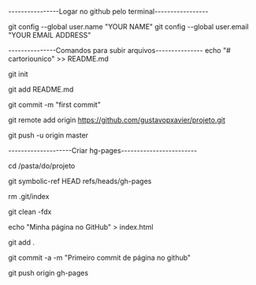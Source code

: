 ----------------Logar no github pelo terminal-----------------

git config --global user.name "YOUR NAME"
git config --global user.email "YOUR EMAIL ADDRESS"

---------------Comandos para subir arquivos---------------
echo "# cartoriounico" >> README.md

git init

git add README.md

git commit -m "first commit"

git remote add origin https://github.com/gustavopxavier/projeto.git

git push -u origin master

--------------------Criar hg-pages------------------------

cd /pasta/do/projeto

git symbolic-ref HEAD refs/heads/gh-pages

rm .git/index

git clean -fdx

echo "Minha página no GitHub" > index.html

git add .

git commit -a -m "Primeiro commit de página no github"

git push origin gh-pages
